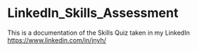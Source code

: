 # LinkedIn_Skills_Assessment
This is a documentation of the Skills Quiz taken in my LinkedIn https://www.linkedin.com/in/jnyh/
